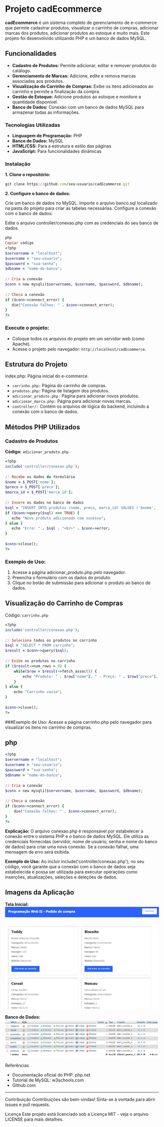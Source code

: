# Projeto cadEcommerce

**cadEcommerce** é um sistema completo de gerenciamento de e-commerce que permite cadastrar produtos, visualizar o carrinho de compras, adicionar marcas dos produtos, adicionar produtos ao estoque e muito mais. Este projeto foi desenvolvido utilizando PHP e um banco de dados MySQL.

## Funcionalidades
* **Cadastro de Produtos:** Permite adicionar, editar e remover produtos do catálogo.
* **Gerenciamento de Marcas:** Adicione, edite e remova marcas associadas aos produtos.
* **Visualização do Carrinho de Compras:** Exibe os itens adicionados ao carrinho e permite a finalização da compra.
* **Gestão de Estoque:** Adicione produtos ao estoque e monitore a quantidade disponível.
* **Banco de Dados:** Conexão com um banco de dados MySQL para armazenar todas as informações.

### Tecnologias Utilizadas
* **Linguagem de Programação:** PHP
* **Banco de Dados:** MySQL
* **HTML/CSS:** Para a estrutura e estilo das páginas
* **JavaScript:** Para funcionalidades dinâmicas

### Instalação
**1. Clone o repositório:**

 ```ruby
git clone https://github.com/seu-usuario/cadEcommerce.git
 ```
**2. Configure o banco de dados:**

Crie um banco de dados no MySQL.
Importe o arquivo banco.sql localizado na pasta do projeto para criar as tabelas necessárias.
Configure a conexão com o banco de dados:

Edite o arquivo controller/conexao.php com as credenciais do seu banco de dados.
 ```ruby
php
Copiar código
<?php
$servername = "localhost";
$username = "seu-usuario";
$password = "sua-senha";
$dbname = "nome-do-banco";

// Cria a conexão
$conn = new mysqli($servername, $username, $password, $dbname);

// Checa a conexão
if ($conn->connect_error) {
    die("Conexão falhou: " . $conn->connect_error);
}
?>
 ```
### Execute o projeto:

* Coloque todos os arquivos do projeto em um servidor web (como Apache).
* Acesse o projeto pelo navegador: `http://localhost/cadEcommerce`.
## Estrutura do Projeto
index.php: Página inicial do e-commerce.
* `carrinho.php:` Página do carrinho de compras.
* `produtos.php:` Página de listagem dos produtos.
* `adicionar_produto.php:` Página para adicionar novos produtos.
* `adicionar_marca.php:` Página para adicionar novas marcas.
* `controller/:` Contém os arquivos de lógica do backend, incluindo a conexão com o banco de dados.

## Métodos PHP Utilizados
### Cadastro de Produtos
**Código:** `adicionar_produto.php`
 ```ruby
<?php
include('controller/conexao.php');

// Recebe os dados do formulário
$nome = $_POST['nome'];
$preco = $_POST['preco'];
$marca_id = $_POST['marca_id'];

// Insere os dados no banco de dados
$sql = "INSERT INTO produtos (nome, preco, marca_id) VALUES ('$nome', '$preco', '$marca_id')";
if ($conn->query($sql) === TRUE) {
    echo "Novo produto adicionado com sucesso";
} else {
    echo "Erro: " . $sql . "<br>" . $conn->error;
}

$conn->close();
?>
```
### Exemplo de Uso:
1. Acesse a página adicionar_produto.php pelo navegador.
2. Preencha o formulário com os dados do produto.
3. Clique no botão de submissão para adicionar o produto ao banco de dados.

## Visualização do Carrinho de Compras
Código: `carrinho.php`

```ruby
<?php
include('controller/conexao.php');

// Seleciona todos os produtos no carrinho
$sql = "SELECT * FROM carrinho";
$result = $conn->query($sql);

// Exibe os produtos no carrinho
if ($result->num_rows > 0) {
    while($row = $result->fetch_assoc()) {
        echo "Produto: " . $row["nome"]. " - Preço: " . $row["preco"]. "<br>";
    }
} else {
    echo "Carrinho vazio";
}

$conn->close();
?>
```
###Exemplo de Uso:
Acesse a página carrinho.php pelo navegador para visualizar os itens no carrinho de compras.

## php
``` ruby
<?php
$servername = "localhost";
$username = "seu-usuario";
$password = "sua-senha";
$dbname = "nome-do-banco";

// Cria a conexão
$conn = new mysqli($servername, $username, $password, $dbname);

// Checa a conexão
if ($conn->connect_error) {
    die("Conexão falhou: " . $conn->connect_error);
}
?>
```

**Explicação:** O arquivo conexao.php é responsável por estabelecer a conexão entre o sistema PHP e o banco de dados MySQL. Ele utiliza as credenciais fornecidas (servidor, nome de usuário, senha e nome do banco de dados) para criar uma nova conexão. Se a conexão falhar, uma mensagem de erro será exibida.

**Exemplo de Uso:** Ao incluir include('controller/conexao.php'); no seu código, você garante que a conexão com o banco de dados seja estabelecida e possa ser utilizada para executar operações como inserções, atualizações, seleções e deleções de dados.

## Imagens da Aplicação
**Tela Inicial:**
![imagem](./img/home.png)

**Banco de Dados:**
![imagem](./img/banco-dados.png)

Referências
* Documentação oficial do PHP: php.net
* Tutorial de MySQL: w3schools.com
* Github.com

---

Contribuição
Contribuições são bem-vindas! Sinta-se à vontade para abrir issues e pull requests.

Licença
Este projeto está licenciado sob a Licença MIT - veja o arquivo LICENSE para mais detalhes.
